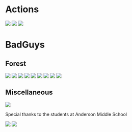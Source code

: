 Actions
=======

![](images/Actions.jpg)
![](images/Actions2.jpg)
![](images/Image:Pogo.jpg)

BadGuys
=======

Forest
------

![](images/Granito.png)
![](images/Littletrees.png)
![](images/Littlestone.png)
![](images/Waterdrop.png)
![](images/Firedrop.png)
![](images/Totem.jpg)
![](images/Spider.jpg)
![](images/Forestguys.jpg)
![](images/Spookytree.jpg)

Miscellaneous
-------------

![](images/Cactus.jpg)

Special thanks to the students at Anderson Middle School

![](images/Enemies.jpg)
![](images/Enemies2.jpg)
